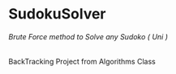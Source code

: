 # SudokuSolver
###### Brute Force method to Solve any Sudoko ( Uni )

BackTracking Project from Algorithms Class 
